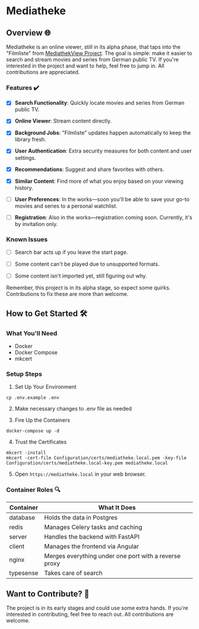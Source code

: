 # Mediatheke

## Overview 🌐

Mediatheke is an online viewer, still in its alpha phase, that taps into the "Filmliste" from [MediathekView Project](https://mediathekview.de/). The goal is simple: make it easier to search and stream movies and series from German public TV. If you're interested in the project and want to help, feel free to jump in. All contributions are appreciated.

### Features ✔️

- [x] **Search Functionality**: Quickly locate movies and series from German public TV.
  
- [x] **Online Viewer**: Stream content directly.
  
- [x] **Background Jobs**: "Filmliste" updates happen automatically to keep the library fresh.
  
- [x] **User Authentication**: Extra security measures for both content and user settings.
  
- [x] **Recommendations**: Suggest and share favorites with others.
  
- [x] **Similar Content**: Find more of what you enjoy based on your viewing history.

- [ ] **User Preferences**: In the works—soon you'll be able to save your go-to movies and series to a personal watchlist.
  
- [ ] **Registration**: Also in the works—registration coming soon. Currently, it's by invitation only.

### Known Issues

- [ ] Search bar acts up if you leave the start page.
  
- [ ] Some content can't be played due to unsupported formats.
  
- [ ] Some content isn't imported yet, still figuring out why.

Remember, this project is in its alpha stage, so expect some quirks. Contributions to fix these are more than welcome.

## How to Get Started 🛠️

### What You'll Need

- Docker
- Docker Compose
- mkcert

### Setup Steps

1. Set Up Your Environment
```
cp .env.example .env
```
2. Make necessary changes to .env file as needed

3. Fire Up the Containers
```
docker-compose up -d
```

4. Trust the Certificates
```
mkcert -install
mkcert -cert-file Configuration/certs/mediatheke.local.pem -key-file Configuration/certs/mediatheke.local-key.pem mediatheke.local
```
5. Open `https://mediatheke.local` in your web browser.

### Container Roles 🔍

| Container  | What It Does             |
|------------|--------------------------|
| database   | Holds the data in Postgres|
| redis      | Manages Celery tasks and caching|
| server     | Handles the backend with FastAPI|
| client     | Manages the frontend via Angular|
| nginx      | Merges everything under one port with a reverse proxy|
| typesense  | Takes care of search|

## Want to Contribute? 🤝

The project is in its early stages and could use some extra hands. If you're interested in contributing, feel free to reach out. All contributions are welcome.
